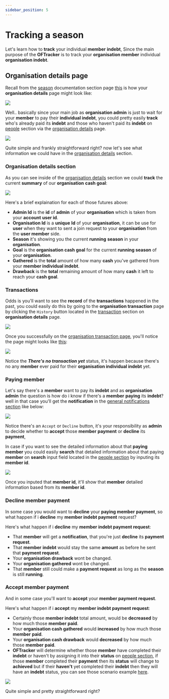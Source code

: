 ```yaml
---
sidebar_position: 5
---
```


# Tracking a season

Let's learn how to **track** your individual **member** **indebt**, Since the main purpose of the **OFTracker** is to track your **organisation member** individual **organisation indebt**.

## Organisation details page

Recall from the [season](http://localhost:3000/docs/admin-features/season#season-running) documentation section page [this](#organisation-details-page) is how your **organisation details** page might look like:

<img src="/img/docs-img/tracking-a-season/tracking-a-season-1.jpg" id="organisation-details-page"/>

Well.. basically since your main job as **organisation admin** is just to wait for your **member** to pay their **individual indebt**, you could pretty easily **track** who's already paid its **indebt** and those who haven't paid its **indebt** on [people](#people-section) section via the [organisation details](#organisation-details-page) page.

<img src="/img/docs-img/tracking-a-season/tracking-a-season-2.jpg" id="people-section"/>

Quite simple and frankly straightforward right? now let's see what information we could have in the [organisation details](#organisation-details-section) section.

### Organisation details section

As you can see inside of the [organisation details](#organisation-details-section-image) section we could **track** the current **summary** of our **organisation** **cash goal**:

<img src="/img/docs-img/tracking-a-season/tracking-a-season-3.jpg" id="organisation-details-section-image"/>

Here's a brief explaination for each of those futures above:

- **Admin Id** is the **id** of **admin** of your **organisation** which is taken from your **account** **user id**.
- **Organisation Id** is a **unique** **Id** of your **organisation**, it can be use for **user** when they want to sent a join request to your **organisation** from the **user member** side.
- **Season** it's showing you the current **running** **season** in your **organisation**.
- **Goal** is the **organisation cash goal** for the current **running season** of your **organisation**.
- **Gathered** is the **total** amount of how many **cash** you've gathered from your **member individual indebt**.
- **Drawback** is the **total** remaining amount of how many **cash** it left to reach your **cash goal**.

### Transactions

Odds is you'll want to see the **record** of the **transactions** happened in the past, you could easily do this by going to the **organisation transaction** page by clicking the `History` button located in the [transaction](#transaction-section) section on **organisation details** page.

<img src="/img/docs-img/tracking-a-season/tracking-a-season-4.jpg" id="transaction-section"/>

Once you successfully on the [organisation transaction page](#organisation-transaction), you'll notice the page might looks like [this](#organisation-transaction):

<img src="/img/docs-img/tracking-a-season/tracking-a-season-5.jpg" id="organisation-transaction"/>

Notice the ***There's no transaction yet*** status, it's happen because there's no any **member** ever paid for their **organisation individual indebt** yet.

### Paying member

Let's say there's a **member** want to pay its **indebt** and as **organisation admin** the question is how do i know if there's a **member** **paying** its **indebt**? well in that case you'll get the **notification** in the [general notifications section](#general-notifications-section) like below:

<img src="/img/docs-img/tracking-a-season/tracking-a-season-6.jpg" id="general-notification-section"/>

Notice there's an `Accept` or `Decline` button, it's your responsibility as **admin** to decide whether to **accept** those **member** **payment** or **decline** its **payment**, 

In case if you want to see the detailed information about that **paying** **member** you could easily **search** that detailed information about that paying **member** on **search** input field located in the [people section](#search-people-section) by inputing its **member id**.

<img src="/img/docs-img/tracking-a-season/tracking-a-season-7.jpg" id="search-people-section"/>

Once you inputed that **member id**, it'll show that **member** detailed information based from its **member id**.

### Decline member payment

In some case you would want to **decline** your **paying member** **payment**, so what happen if i **decline** my **member indebt payment** request?

Here's what happen if i **decline** my **member indebt payment request**:
- That **member** will get a **notification**, that you're just **decline** its **payment request**.
- That **member** **indebt** would stay the same **amount** as before he sent that **payment request**.
- Your **organisation drawback** wont be changed.
- Your **organisation gathered** wont be changed.
- That **member** still could make a **payment request** as long as the **season** is still **running**.

### Accept member payment

And in some case you'll want to **accept** your **member payment request**.

Here's what happen if i **accept** my **member indebt payment request**:
- Certainly those **member indebt** total amount, would be **decreased** by how much those **member** **paid**.
- Your **organisation cash gathered** would **increased** by how much those **member** **paid**.
- Your **organisation cash drawback** would **decreased** by how much those **member** **paid**.
- **OFTracker** will determine whether those **member** have completed their **indebt** or haven't by assigning it into their **status** on [people section](#people-section-status), if those **member** completed their **payment** then its **status** will change to **achieved** but if their **haven't** yet completed their **indebt** then they will have an **indebt** status, you can see those scenario example [here](#scenario).

<img src="/img/docs-img/tracking-a-season/tracking-a-season-8.jpg" id="scenario"/>

Quite simple and pretty straightforward right?